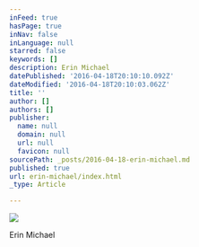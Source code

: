 ```yaml
---
inFeed: true
hasPage: true
inNav: false
inLanguage: null
starred: false
keywords: []
description: Erin Michael
datePublished: '2016-04-18T20:10:10.092Z'
dateModified: '2016-04-18T20:10:03.062Z'
title: ''
author: []
authors: []
publisher:
  name: null
  domain: null
  url: null
  favicon: null
sourcePath: _posts/2016-04-18-erin-michael.md
published: true
url: erin-michael/index.html
_type: Article

---
```

![](https://the-grid-user-content.s3-us-west-2.amazonaws.com/c78dcc43-f43b-42ae-b622-c555aafea905.jpg)

Erin Michael